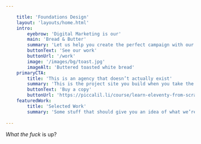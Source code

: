 ```yaml
---

    title: 'Foundations Design'
    layout: 'layouts/home.html'
    intro:
        eyebrow: 'Digital Marketing is our'
        main: 'Bread & Butter'
        summary: 'Let us help you create the perfect campaign with our multi-faceted team of talented creatives.'
        buttonText: 'See our work'
        buttonUrl: '/work'
        image: '/images/bg/toast.jpg'
        imageAlt: 'Buttered toasted white bread'
    primaryCTA:
        title: 'This is an agency that doesn’t actually exist'
        summary: 'This is the project site you build when you take the “Learn Eleventy From Scratch” course so it is all made up as a pretend context. You will learn a lot about Eleventy by building this site though. Take the course today!'
        buttonText: 'Buy a copy'
        buttonUrl: 'https://piccalil.li/course/learn-eleventy-from-scratch/'
    featuredWork:
        title: 'Selected Work'
        summary: 'Some stuff that should give you an idea of what we’re all about.'
    
---
```


*What the fuck* is up?